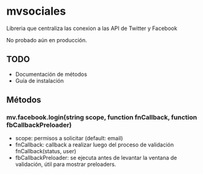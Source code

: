 mvsociales
==========

Libreria que centraliza las conexion a las API de Twitter y Facebook

No probado aún en producción.


TODO
----

- Documentación de métodos
- Guía de instalación
	

Métodos
-------

### mv.facebook.login(string scope, function fnCallback, function fbCallbackPreloader)

- scope: permisos a solicitar (default: email)
- fnCallback: callback a realizar luego del proceso de validación
	fnCallback(status, user)
- fbCallbackPreloader: se ejecuta antes de levantar la ventana de validación, útil para mostrar preloaders.
